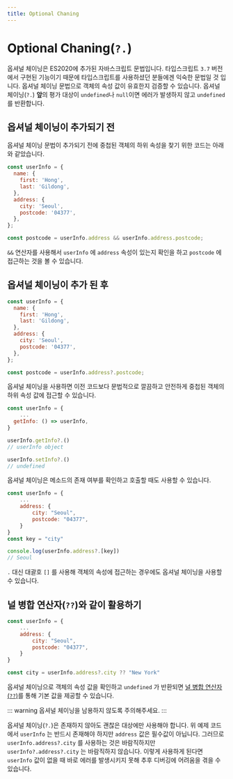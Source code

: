 ```yaml
---
title: Optional Chaning
---
```


# Optional Chaning(`?.`)

옵셔널 체이닝은 ES2020에 추가된 자바스크립트 문법입니다. 타입스크립트 `3.7` 버전에서 구현된 기능이기 때문에 타입스크립트를 사용하셨던 분들에겐 익숙한 문법일 것 입니다. 옵셔널 체이닝 문법으로 객체의 속성 값이 유효한지 검증할 수 있습니다. 옵셔널 체이닝(`?.`) **앞**의 평가 대상이 `undefined`나 `null`이면 에러가 발생하지 않고 `undefined` 를 반환합니다.

## 옵셔널 체이닝이 추가되기 전

옵셔널 체이닝 문법이 추가되기 전에 중첩된 객체의 하위 속성을 찾기 위한 코드는 아래와 같았습니다.

```js
const userInfo = {
  name: {
    first: 'Hong',
    last: 'Gildong',
  },
  address: {
    city: 'Seoul',
    postcode: '04377',
  },
};

const postcode = userInfo.address && userInfo.address.postcode;
```

`&&` 연산자를 사용해서 `userInfo` 에 `address` 속성이 있는지 확인을 하고 `postcode` 에 접근하는 것을 볼 수 있습니다.

## 옵셔널 체이닝이 추가 된 후

```js
const userInfo = {
  name: {
    first: 'Hong',
    last: 'Gildong',
  },
  address: {
    city: 'Seoul',
    postcode: '04377',
  },
};

const postcode = userInfo.address?.postcode;
```

옵셔널 체이닝을 사용하면 이전 코드보다 문법적으로 깔끔하고 안전하게 중첩된 객체의 하위 속성 값에 접근할 수 있습니다.

```js
const userInfo = {
	...
  getInfo: () => userInfo,
}

userInfo.getInfo?.()
// userInfo object

userInfo.setInfo?.()
// undefined
```

옵셔널 체이닝은 메소드의 존재 여부를 확인하고 호출할 때도 사용할 수 있습니다.

```js
const userInfo = {
	...
	address: {
		city: "Seoul",
		postcode: "04377",
	}
}
const key = "city"

console.log(userInfo.address?.[key])
// Seoul
```

`.` 대신 대괄호 `[]` 를 사용해 객체의 속성에 접근하는 경우에도 옵셔널 체이닝을 사용할 수 있습니다.

## 널 병합 연산자(`??`)와 같이 활용하기

```js
const userInfo = {
	...
	address: {
		city: "Seoul",
		postcode: "04377",
	}
}

const city = userInfo.address?.city ?? "New York"
```

옵셔널 체이닝으로 객체의 속성 값을 확인하고 `undefined` 가 반환되면 [널 병합 연산자(`??`)](/es6+/nullish-coalescing-operator.html)를 통해 기본 값을 제공할 수 있습니다.

::: warning
옵셔널 체이닝을 남용하지 않도록 주의해주세요.
:::

옵셔널 체이닝(`?.`)은 존재하지 않아도 괜찮은 대상에만 사용해야 합니다. 위 예제 코드에서 `userInfo` 는 반드시 존재해야 하지만 `address` 값은 필수값이 아닙니다. 그러므로 `userInfo.address?.city` 를 사용하는 것은 바람직하지만 `userInfo?.address?.city` 는 바람직하지 않습니다. 이렇게 사용하게 된다면 `userInfo` 값이 없을 때 바로 에러를 발생시키지 못해 추후 디버깅에 어려움을 겪을 수 있습니다.
